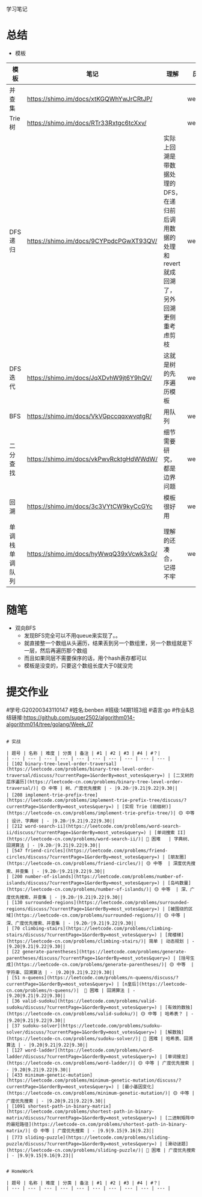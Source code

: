 学习笔记

# 总结

- 模板

|模板|笔记|理解|历史|
|---|---|---|---|
|并查集|https://shimo.im/docs/xtKGQWhYwJrCRtJP/||week07|
|Trie树|https://shimo.im/docs/RTr33Rxtgc6tcXxv/ ||week07|
|DFS递归|https://shimo.im/docs/9CYPpdcPGwXT93QV/|实际上回溯是带数据处理的DFS，在递归前后调用数据的处理和revert就成回溯了，另外回溯更侧重考虑剪枝|week04|
|DFS迭代|https://shimo.im/docs/JqXDvhW9jt6Y9hQV/ |这就是树的先序遍历模板 |week04|
|BFS|https://shimo.im/docs/VkVGpccqqxwvqtgR/|用队列|week04|
|二分查找|https://shimo.im/docs/vkPwvRcktgHdWWdW/|细节需要研究，都是边界问题|week04|
|回溯|https://shimo.im/docs/3c3VYtCW9kyCcGYc|模板很好用|week03|
|单调栈单调队列|https://shimo.im/docs/hyWwqQ39xVcwk3xG/| 理解的还凑合，记得不牢|week02|



# 随笔

- 双向BFS
  - 发现BFS完全可以不用queue来实现了。。
  - 就直接整一个数组从头遍历，结果丢到另一个数组里，另一个数组就是下一层，然后再遍历那个数组
  - 而且如果同层不需要保序的话，用个hash表存都可以
  - 模板是没变的，只要这个数组长度大于0就没完

# 提交作业

#学号:G20200343110147
#姓名:benben
#班级:14期1班3组
#语言:go
#作业&总结链接:https://github.com/super2502/algorithm014-algorithm014/tree/golang/Week_07

```

# 实战

| 题号 | 名称 | 难度 | 分类 | 备注 | #1 | #2 | #3 | #4 | #？|
| --- | --- | --- | --- | --- | --- | --- | --- | --- | --- |
| [102 binary-tree-level-order-traversal](https://leetcode.com/problems/binary-tree-level-order-traversal/discuss/?currentPage=1&orderBy=most_votes&query=) | [二叉树的层序遍历](https://leetcode-cn.com/problems/binary-tree-level-order-traversal/)| 🟡 中等 | 树、广度优先搜索 | - |9.20✅|9.21|9.22|9.30||
| [208 implement-trie-prefix-tree](https://leetcode.com/problems/implement-trie-prefix-tree/discuss/?currentPage=1&orderBy=most_votes&query=) | [实现 Trie (前缀树)](https://leetcode-cn.com/problems/implement-trie-prefix-tree/)| 🟡 中等 | 设计、字典树 | - |9.20✅|9.21|9.22|9.30||
| [212 word-search-ii](https://leetcode.com/problems/word-search-ii/discuss/?currentPage=1&orderBy=most_votes&query=) | [单词搜索 II](https://leetcode-cn.com/problems/word-search-ii/)| 🔴 困难   | 字典树、回溯算法 | - |9.20✅|9.21|9.22|9.30||
| [547 friend-circles](https://leetcode.com/problems/friend-circles/discuss/?currentPage=1&orderBy=most_votes&query=) | [朋友圈](https://leetcode-cn.com/problems/friend-circles/)| 🟡 中等  | 深度优先搜索、并查集 | - |9.20✅|9.21|9.22|9.30||
| [200 number-of-islands](https://leetcode.com/problems/number-of-islands/discuss/?currentPage=1&orderBy=most_votes&query=) | [岛屿数量](https://leetcode-cn.com/problems/number-of-islands/)| 🟡 中等  | 深、广度优先搜索、并查集 | - |9.20✅|9.21|9.22|9.30||
| [130 surrounded-regions](https://leetcode.com/problems/surrounded-regions/discuss/?currentPage=1&orderBy=most_votes&query=) | [被围绕的区域](https://leetcode-cn.com/problems/surrounded-regions/)| 🟡 中等 | 深、广度优先搜索、并查集 | - |9.20✅|9.21|9.22|9.30||
| [70 climbing-stairs](https://leetcode.com/problems/climbing-stairs/discuss/?currentPage=1&orderBy=most_votes&query=) | [爬楼梯](https://leetcode-cn.com/problems/climbing-stairs/)| 简单 | 动态规划 | - |9.20|9.21|9.22|9.30||
| [22 generate-parentheses](https://leetcode.com/problems/generate-parentheses/discuss/?currentPage=1&orderBy=most_votes&query=) | [括号生成](https://leetcode-cn.com/problems/generate-parentheses/)| 🟡 中等  | 字符串、回溯算法 | - |9.20|9.21|9.22|9.30||
| [51 n-queens](https://leetcode.com/problems/n-queens/discuss/?currentPage=1&orderBy=most_votes&query=) | [n皇后](https://leetcode-cn.com/problems/n-queens/)|  🔴 困难 | 回溯算法 | - |9.20|9.21|9.22|9.30||
| [36 valid-sudoku](https://leetcode.com/problems/valid-sudoku/discuss/?currentPage=1&orderBy=most_votes&query=) | [有效的数独](https://leetcode-cn.com/problems/valid-sudoku/)| 🟡 中等 | 哈希表？ | - |9.20|9.21|9.22|9.30||
| [37 sudoku-solver](https://leetcode.com/problems/sudoku-solver/discuss/?currentPage=1&orderBy=most_votes&query=) | [解数独](https://leetcode-cn.com/problems/sudoku-solver/)| 🔴 困难 | 哈希表、回溯算法 | - |9.20|9.21|9.22|9.30||
| [127 word-ladder](https://leetcode.com/problems/word-ladder/discuss/?currentPage=1&orderBy=most_votes&query=) | [单词接龙](https://leetcode-cn.com/problems/word-ladder/)| 🟡 中等 | 广度优先搜索 | - |9.20|9.21|9.22|9.30||
| [433 minimum-genetic-mutation](https://leetcode.com/problems/minimum-genetic-mutation/discuss/?currentPage=1&orderBy=most_votes&query=) | [最小基因变化](https://leetcode-cn.com/problems/minimum-genetic-mutation/)| 🟡 中等 | 广度优先搜索 | - |9.20|9.21|9.22|9.30||
| [1091 shortest-path-in-binary-matrix](https://leetcode.com/problems/shortest-path-in-binary-matrix/discuss/?currentPage=1&orderBy=most_votes&query=) | [二进制矩阵中的最短路径](https://leetcode-cn.com/problems/shortest-path-in-binary-matrix/)| 🟡 中等 | 广度优先搜索 | - |9.9|9.15|9.16|9.23||
| [773 sliding-puzzle](https://leetcode.com/problems/sliding-puzzle/discuss/?currentPage=1&orderBy=most_votes&query=) | [滑动谜题](https://leetcode-cn.com/problems/sliding-puzzle/)| 🔴 困难 | 广度优先搜索 | - |9.9|9.15|9.16|9.23||


# HomeWork

| 题号 | 名称 | 难度 | 分类 | 备注 | #1 | #2 | #3 | #4 | #？|
| --- | --- | --- | --- | --- | --- | --- | --- | --- | --- |